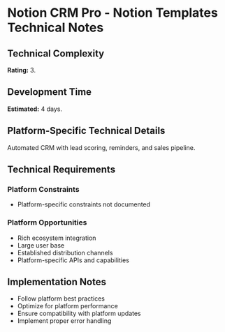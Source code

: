 # Notion CRM Pro - Notion Templates Technical Notes

## Technical Complexity
**Rating:** 3.

## Development Time
**Estimated:** 4 days.

## Platform-Specific Technical Details
Automated CRM with lead scoring, reminders, and sales pipeline.

## Technical Requirements

### Platform Constraints
- Platform-specific constraints not documented

### Platform Opportunities
- Rich ecosystem integration
- Large user base
- Established distribution channels
- Platform-specific APIs and capabilities

## Implementation Notes
- Follow platform best practices
- Optimize for platform performance
- Ensure compatibility with platform updates
- Implement proper error handling
